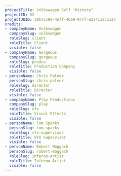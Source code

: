```yaml
---
projectTitle: Volkswagen Golf "History"
projectID: 52
projectUUID: 38b7cc0e-4eff-46a9-97cf-e33411ac1127
credits:
- companyName: Volkswagen
  companySlug: volkswagen
  roleSlug: client
  roleTitle: Client
  visible: false
- companyName: Gorgeous
  companySlug: gorgeous
  roleSlug: prodco
  roleTitle: Production Company
  visible: false
- personName: Chris Palmer
  personSlug: chris-palmer
  roleSlug: director
  roleTitle: Director
  visible: false
- companyName: Play Productions
  companySlug: play
  roleSlug: vfx
  roleTitle: Visual Effects
  visible: false
- personName: Tom Sparks
  personSlug: tom-sparks
  roleSlug: vfx-supervisor
  roleTitle: VFX Supervisor
  visible: false
- personName: Robert Moggach
  personSlug: robert-moggach
  roleSlug: inferno-artist
  roleTitle: Inferno Artist
  visible: false
---
```

